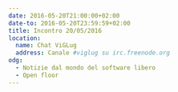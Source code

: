 ```yaml
---
date: 2016-05-20T21:00:00+02:00
date-to: 2016-05-20T23:59:59+02:00
title: Incontro 20/05/2016
location:
  name: Chat ViGLug
  address: Canale #viglug su irc.freenode.org
odg:
  - Notizie dal mondo del software libero
  - Open floor
---
```

